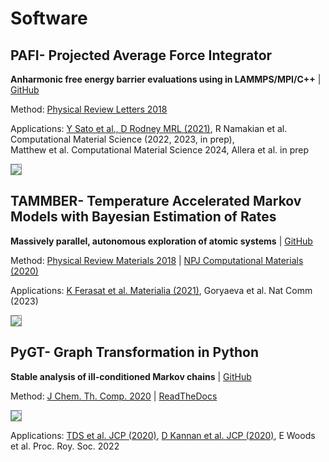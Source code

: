 # Software

## PAFI- Projected Average Force Integrator

<strong>Anharmonic free energy barrier evaluations using in LAMMPS/MPI/C++</strong> | <a href="https://github.com/tomswinburne/pafi" target ="_new">GitHub</a>

Method: <a href="pdf/Swinburne_Marinica_PRL_2018.pdf">Physical Review Letters 2018</a>

Applications: <a href="https://www.tandfonline.com/doi/full/10.1080/21663831.2021.1875079">Y Sato et al., D Rodney MRL (2021)</a>,
R Namakian et al. Computational Material Science (2022, 2023, in prep), <br>Matthew et al. Computational Material Science 2024, Allera et al. in prep 

<img style="max-width:50%;height:auto;border:1px solid #888;" src="images/pafi.png"></img>



## TAMMBER- Temperature Accelerated Markov Models with Bayesian Estimation of Rates

<strong>Massively parallel, autonomous exploration of atomic systems</strong> | <a href="https://github.com/tomswinburne/tammber" target ="_new">GitHub</a>

Method: <a href="pdf/Swinburne_Perez_2018.pdf">Physical Review Materials 2018</a> | <a href="https://www.nature.com/articles/s41524-020-00463-8.pdf">NPJ Computational Materials (2020)</a>

Applications: <a href="https://www.sciencedirect.com/science/article/abs/pii/S2589152921001836">K Ferasat et al. Materialia (2021)</a>, Goryaeva et al. Nat Comm (2023)

<img style="max-width:50%;height:auto;border:1px solid #888;" src="images/tammber.png"></img>

## PyGT- Graph Transformation in Python

<strong>Stable analysis of ill-conditioned Markov chains</strong> | <a href="https://github.com/tomswinburne/PyGT" target ="_new">GitHub</a>

Method: <a href="pdf/Swinburne_Wales_2020.pdf">J Chem. Th. Comp. 2020</a> |
<a href="https://pygt.readthedocs.io" target ="_new">ReadTheDocs</a>&nbsp;&nbsp;

<img style="max-width:50%;height:auto;border:1px solid #888;" src="images/PyGT.png"></img>

Applications: 
<a href="https://hal.archives-ouvertes.fr/hal-02958853/file/swinburne_sharpe_kannan_wales_2020.pdf">TDS et al. JCP (2020)</a>,
<a href="https://hal.archives-ouvertes.fr/hal-03090008/file/KSSW_JCP_2020_Main_Text%281%29.pdf">D Kannan et al. JCP (2020)</a>,
E Woods et al. Proc. Roy. Soc. 2022

